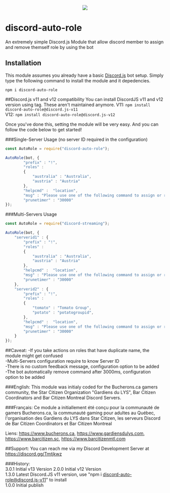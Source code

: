 <p align="center"><a href="https://nodei.co/npm/discord-auto-role/"><img src="https://nodei.co/npm/discord-auto-role.png"></a></p>

# discord-auto-role
An extremely simple Discord.js Module that allow discord member to assign and remove themself role by using the bot

## Installation
This module assumes you already have a basic [Discord.js](https://discord.js.org/#/) bot setup.
Simply type the following command to install the module and it depedencies.
```
npm i discord-auto-role
``` 

##Discord.js v11 and v12 compatibility 
You can install DiscordJS v11 and v12 version using tag.  These aren't maintained anymore.
V11: `npm install discord-auto-role@discord.js-v11`  
V12: `npm install discord-auto-role@discord.js-v12`  

Once you've done this, setting the module will be very easy.
And you can follow the code  below to get started!

###Single-Server Usage (no server ID required in the configuration)
```js
const AutoRole = require("discord-auto-role");

AutoRole(bot, {
		"prefix" : "!",
		"roles" : 
		{
			"australia" : "Australia",
			"austria" : "Austria"
		},
		"helpcmd" :  "location",
		"msg" : "Please use one of the following command to assign or remove the desired group:",
		"prunetimer" : "30000" 
});
```
###Multi-Servers Usage 

```js
const AutoRole = require("discord-streaming");

AutoRole(bot, {
	"serverid1" : {
		"prefix" : "!",
		"roles" : 
		{
			"australia" : "Australia",
			"austria" : "Austria"
		},
		"helpcmd" :  "location",
		"msg" : "Please use one of the following command to assign or remove the desired group:",
		"prunetimer" : "30000" 
	},
	"serverid2" : {
		"prefix" : "!",
		"roles" : 
		{
			"tomato" : "Tomato Group",
			"potato" : "potatogroupid",
		},
		"helpcmd" :  "location",
		"msg" : "Please use one of the following command to assign or remove the desired group:",
		"prunetimer" : "30000" 
	}
});
```

##Caveat:
-If you take actions on roles that have duplicate name, the module might get confused  
-Multi-Servers configuration require to know Server ID  
-There is no custom feedback message, configuration option to be added  
-The bot automatically remove command after 3000ms, configuration option to be added  

###English:
This module was initialy coded for the Bucherons.ca gamers community, the Star Citizen Organization "Gardiens du LYS", Bar Citizen Coordinators and Bar Citizen Montreal Discord Servers.

###Français:
Ce module a initiallement été conçu pour la communauté de gamers Bucherons.ca, la communauté gaming pour adultes au Québec, l'organisation des Gardiens du LYS dans Star Citizen, les serveurs Discord de Bar Citizen Coordinators et Bar Citizen Montreal
  
Liens:  https://www.bucherons.ca, https://www.gardiensdulys.com, https://www.barcitizen.sc, https://www.barcitizenmtl.com

##Support:
You can reach me via my Discord Development Server at https://discord.gg/Tmtjkwz

###History:  
3.0.1 Initial v13 Version
2.0.0 Initial v12 Version  
1.3.0 Latest Discord.JS v11 version, use "npm i discord-auto-role@discord.js-v11" to install  
1.0.0 Initial publish  